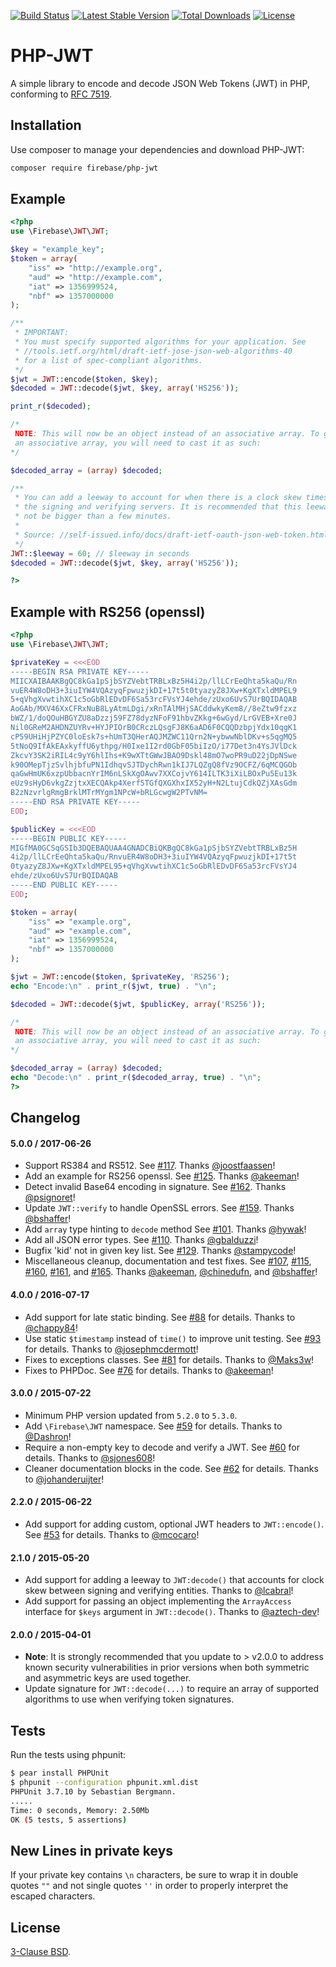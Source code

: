 [![Build Status](//travis-ci.org/firebase/php-jwt.png?branch=master)](//travis-ci.org/firebase/php-jwt)
[![Latest Stable Version](//poser.pugx.org/firebase/php-jwt/v/stable)](//packagist.org/packages/firebase/php-jwt)
[![Total Downloads](//poser.pugx.org/firebase/php-jwt/downloads)](//packagist.org/packages/firebase/php-jwt)
[![License](//poser.pugx.org/firebase/php-jwt/license)](//packagist.org/packages/firebase/php-jwt)

PHP-JWT
=======
A simple library to encode and decode JSON Web Tokens (JWT) in PHP, conforming to [RFC 7519](//tools.ietf.org/html/rfc7519).

Installation
------------

Use composer to manage your dependencies and download PHP-JWT:

```bash
composer require firebase/php-jwt
```

Example
-------
```php
<?php
use \Firebase\JWT\JWT;

$key = "example_key";
$token = array(
    "iss" => "http://example.org",
    "aud" => "http://example.com",
    "iat" => 1356999524,
    "nbf" => 1357000000
);

/**
 * IMPORTANT:
 * You must specify supported algorithms for your application. See
 * //tools.ietf.org/html/draft-ietf-jose-json-web-algorithms-40
 * for a list of spec-compliant algorithms.
 */
$jwt = JWT::encode($token, $key);
$decoded = JWT::decode($jwt, $key, array('HS256'));

print_r($decoded);

/*
 NOTE: This will now be an object instead of an associative array. To get
 an associative array, you will need to cast it as such:
*/

$decoded_array = (array) $decoded;

/**
 * You can add a leeway to account for when there is a clock skew times between
 * the signing and verifying servers. It is recommended that this leeway should
 * not be bigger than a few minutes.
 *
 * Source: //self-issued.info/docs/draft-ietf-oauth-json-web-token.html#nbfDef
 */
JWT::$leeway = 60; // $leeway in seconds
$decoded = JWT::decode($jwt, $key, array('HS256'));

?>
```
Example with RS256 (openssl)
----------------------------
```php
<?php
use \Firebase\JWT\JWT;

$privateKey = <<<EOD
-----BEGIN RSA PRIVATE KEY-----
MIICXAIBAAKBgQC8kGa1pSjbSYZVebtTRBLxBz5H4i2p/llLCrEeQhta5kaQu/Rn
vuER4W8oDH3+3iuIYW4VQAzyqFpwuzjkDI+17t5t0tyazyZ8JXw+KgXTxldMPEL9
5+qVhgXvwtihXC1c5oGbRlEDvDF6Sa53rcFVsYJ4ehde/zUxo6UvS7UrBQIDAQAB
AoGAb/MXV46XxCFRxNuB8LyAtmLDgi/xRnTAlMHjSACddwkyKem8//8eZtw9fzxz
bWZ/1/doQOuHBGYZU8aDzzj59FZ78dyzNFoF91hbvZKkg+6wGyd/LrGVEB+Xre0J
Nil0GReM2AHDNZUYRv+HYJPIOrB0CRczLQsgFJ8K6aAD6F0CQQDzbpjYdx10qgK1
cP59UHiHjPZYC0loEsk7s+hUmT3QHerAQJMZWC11Qrn2N+ybwwNblDKv+s5qgMQ5
5tNoQ9IfAkEAxkyffU6ythpg/H0Ixe1I2rd0GbF05biIzO/i77Det3n4YsJVlDck
ZkcvY3SK2iRIL4c9yY6hlIhs+K9wXTtGWwJBAO9Dskl48mO7woPR9uD22jDpNSwe
k90OMepTjzSvlhjbfuPN1IdhqvSJTDychRwn1kIJ7LQZgQ8fVz9OCFZ/6qMCQGOb
qaGwHmUK6xzpUbbacnYrIM6nLSkXgOAwv7XXCojvY614ILTK3iXiLBOxPu5Eu13k
eUz9sHyD6vkgZzjtxXECQAkp4Xerf5TGfQXGXhxIX52yH+N2LtujCdkQZjXAsGdm
B2zNzvrlgRmgBrklMTrMYgm1NPcW+bRLGcwgW2PTvNM=
-----END RSA PRIVATE KEY-----
EOD;

$publicKey = <<<EOD
-----BEGIN PUBLIC KEY-----
MIGfMA0GCSqGSIb3DQEBAQUAA4GNADCBiQKBgQC8kGa1pSjbSYZVebtTRBLxBz5H
4i2p/llLCrEeQhta5kaQu/RnvuER4W8oDH3+3iuIYW4VQAzyqFpwuzjkDI+17t5t
0tyazyZ8JXw+KgXTxldMPEL95+qVhgXvwtihXC1c5oGbRlEDvDF6Sa53rcFVsYJ4
ehde/zUxo6UvS7UrBQIDAQAB
-----END PUBLIC KEY-----
EOD;

$token = array(
    "iss" => "example.org",
    "aud" => "example.com",
    "iat" => 1356999524,
    "nbf" => 1357000000
);

$jwt = JWT::encode($token, $privateKey, 'RS256');
echo "Encode:\n" . print_r($jwt, true) . "\n";

$decoded = JWT::decode($jwt, $publicKey, array('RS256'));

/*
 NOTE: This will now be an object instead of an associative array. To get
 an associative array, you will need to cast it as such:
*/

$decoded_array = (array) $decoded;
echo "Decode:\n" . print_r($decoded_array, true) . "\n";
?>
```

Changelog
---------

#### 5.0.0 / 2017-06-26
- Support RS384 and RS512.
  See [#117](//github.com/firebase/php-jwt/pull/117). Thanks [@joostfaassen](//github.com/joostfaassen)!
- Add an example for RS256 openssl.
  See [#125](//github.com/firebase/php-jwt/pull/125). Thanks [@akeeman](//github.com/akeeman)!
- Detect invalid Base64 encoding in signature.
  See [#162](//github.com/firebase/php-jwt/pull/162). Thanks [@psignoret](//github.com/psignoret)!
- Update `JWT::verify` to handle OpenSSL errors.
  See [#159](//github.com/firebase/php-jwt/pull/159). Thanks [@bshaffer](//github.com/bshaffer)!
- Add `array` type hinting to `decode` method
  See [#101](//github.com/firebase/php-jwt/pull/101). Thanks [@hywak](//github.com/hywak)!
- Add all JSON error types.
  See [#110](//github.com/firebase/php-jwt/pull/110). Thanks [@gbalduzzi](//github.com/gbalduzzi)!
- Bugfix 'kid' not in given key list.
  See [#129](//github.com/firebase/php-jwt/pull/129). Thanks [@stampycode](//github.com/stampycode)!
- Miscellaneous cleanup, documentation and test fixes.
  See [#107](//github.com/firebase/php-jwt/pull/107), [#115](//github.com/firebase/php-jwt/pull/115),
  [#160](//github.com/firebase/php-jwt/pull/160), [#161](//github.com/firebase/php-jwt/pull/161), and
  [#165](//github.com/firebase/php-jwt/pull/165). Thanks [@akeeman](//github.com/akeeman),
  [@chinedufn](//github.com/chinedufn), and [@bshaffer](//github.com/bshaffer)!

#### 4.0.0 / 2016-07-17
- Add support for late static binding. See [#88](//github.com/firebase/php-jwt/pull/88) for details. Thanks to [@chappy84](//github.com/chappy84)!
- Use static `$timestamp` instead of `time()` to improve unit testing. See [#93](//github.com/firebase/php-jwt/pull/93) for details. Thanks to [@josephmcdermott](//github.com/josephmcdermott)!
- Fixes to exceptions classes. See [#81](//github.com/firebase/php-jwt/pull/81) for details. Thanks to [@Maks3w](//github.com/Maks3w)!
- Fixes to PHPDoc. See [#76](//github.com/firebase/php-jwt/pull/76) for details. Thanks to [@akeeman](//github.com/akeeman)!

#### 3.0.0 / 2015-07-22
- Minimum PHP version updated from `5.2.0` to `5.3.0`.
- Add `\Firebase\JWT` namespace. See
[#59](//github.com/firebase/php-jwt/pull/59) for details. Thanks to
[@Dashron](//github.com/Dashron)!
- Require a non-empty key to decode and verify a JWT. See
[#60](//github.com/firebase/php-jwt/pull/60) for details. Thanks to
[@sjones608](//github.com/sjones608)!
- Cleaner documentation blocks in the code. See
[#62](//github.com/firebase/php-jwt/pull/62) for details. Thanks to
[@johanderuijter](//github.com/johanderuijter)!

#### 2.2.0 / 2015-06-22
- Add support for adding custom, optional JWT headers to `JWT::encode()`. See
[#53](//github.com/firebase/php-jwt/pull/53/files) for details. Thanks to
[@mcocaro](//github.com/mcocaro)!

#### 2.1.0 / 2015-05-20
- Add support for adding a leeway to `JWT:decode()` that accounts for clock skew
between signing and verifying entities. Thanks to [@lcabral](//github.com/lcabral)!
- Add support for passing an object implementing the `ArrayAccess` interface for
`$keys` argument in `JWT::decode()`. Thanks to [@aztech-dev](//github.com/aztech-dev)!

#### 2.0.0 / 2015-04-01
- **Note**: It is strongly recommended that you update to > v2.0.0 to address
  known security vulnerabilities in prior versions when both symmetric and
  asymmetric keys are used together.
- Update signature for `JWT::decode(...)` to require an array of supported
  algorithms to use when verifying token signatures.


Tests
-----
Run the tests using phpunit:

```bash
$ pear install PHPUnit
$ phpunit --configuration phpunit.xml.dist
PHPUnit 3.7.10 by Sebastian Bergmann.
.....
Time: 0 seconds, Memory: 2.50Mb
OK (5 tests, 5 assertions)
```

New Lines in private keys
-----

If your private key contains `\n` characters, be sure to wrap it in double quotes `""`
and not single quotes `''` in order to properly interpret the escaped characters.

License
-------
[3-Clause BSD](//opensource.org/licenses/BSD-3-Clause).
